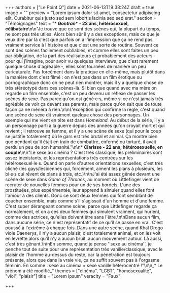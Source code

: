 +++
authors = ["Le Point Q"]
date = 2021-06-13T19:38:24Z
draft = true
image = ""
preview = "Lorem ipsum dolor sit amet, consectetur adipiscing elit. Curabitur quis justo sed sem lobortis lacinia sed sed erat."
section = "Témoignages"
text = "* **_Gontran_&ast; - 22 ans, hétérosexuel, célibataire**\n\n\"Je trouve que ce sont des scènes qui, la plupart du temps, ne sont pas très utiles. Alors bien sûr il y a des exceptions, mais ce que je veux dire par là c'est que parfois on a l'impression que ça ne rend pas vraiment service à l'histoire et que c'est une sorte de routine. Souvent ce sont des scènes facilement oubliables, et comme elles sont faites un peu par obligation, de la part des réalisateurs et probablement des acteurs - pour qui j'imagine, pour avoir vu quelques interviews, que c'est rarement quelque chose d'agréable -, elles sont tournées de manière un peu caricaturale. Pas forcément dans la pratique en elle-même, mais plutôt dans la manière dont c'est filmé : on n'est pas dans un film érotique ou pornographique donc on ne peut rien montrer, mais il y a quelque chose de très stéréotypé dans ces scènes-là. Si bien que quand avec ma mère on regarde un film ensemble, c'est un peu devenu un réflexe de passer les scènes de sexe. Pas parce qu'on est géné·e·s, même si ce n'est jamais très agréable de voir ça devant ses parents, mais parce qu'on sait que de toute façon ça ne mènera à rien.\n\nL'exception qui confirme la règle, c'est quand une scène de sexe dit vraiment quelque chose des personnages. Un exemple qui me vient en tête est dans _Homeland._ Au début de la série, il y a un personnage parti à la guerre depuis des années qu'on croyait mort et qui revient ; il retrouve sa femme, et il y a une scène de sexe (qui pour le coup se justifie totalement) où le gars est très brutal et animal. Ça montre bien que pendant qu'il était en train de combattre, enfermé ou torturé, il avait perdu un peu de son humanité.\"\n\n* **Clarisse - 22 ans, hétérosexuelle, en couple**\n\n\"Le sexe au cinéma ? C'est très classique, les préliminaires sont assez inexistants, et les représentations très centrées sur les hétérosexuel·le·s. Quand on parle d'autres orientations sexuelles, c'est très cliché (les gays/lesbiennes qui, forcément, aiment les plans à plusieurs, les bi·e·s qui rêvent de plans à trois, etc.)\n\nJ'ai été assez gênée devant une scène de sexe dans _Game of Thrones_, au moment où Littlefinger vient de recruter de nouvelles femmes pour un de ses bordels. L'une des prostituées, plus expérimentée, leur apprend à simuler quand elles font l'amour à des clients. Donc ce sont deux femmes qui font semblant de coucher ensemble, mais comme s'il s'agissait d'un homme et d'une femme. C'est super dérangeant comme scène, parce que Littlefinger regarde ça normalement, et on a ces deux femmes qui simulent vraiment, qui hurlent, comme des actrices, qu'elles doivent être sans l'être.\n\nDans aucun film, dans aucune série, ce n'est représentatif de ce qu'il se passe en vrai. C'est poussé à l'extrême à chaque fois. Dans une autre scène, quand Khal Drogo viole Daenerys, il n'y a aucun plaisir, c'est totalement animal, et on les voit en levrette alors qu'il n'y a aucun bruit, aucun mouvement autour. Là aussi, c'est très gênant.\n\nEn somme, quand je pense ''sexe au cinéma'', je penche tout de suite pour une représentation très vanille/classique, avec le plaisir de l'homme au-dessus du reste, car la pénétration est toujours présente, alors que dans la vraie vie, ça ne suffit souvent pas à l'orgasme féminin. En somme : sexe au cinéma = sexe vanille hétérocentré !\"\n\n_* Le prénom a été modifié_"
themes = ["cinéma", "LGBT", "homosexualité", "viol", "plaisir"]
title = "Lorem ipsum"
veracity = "Faux"

+++
